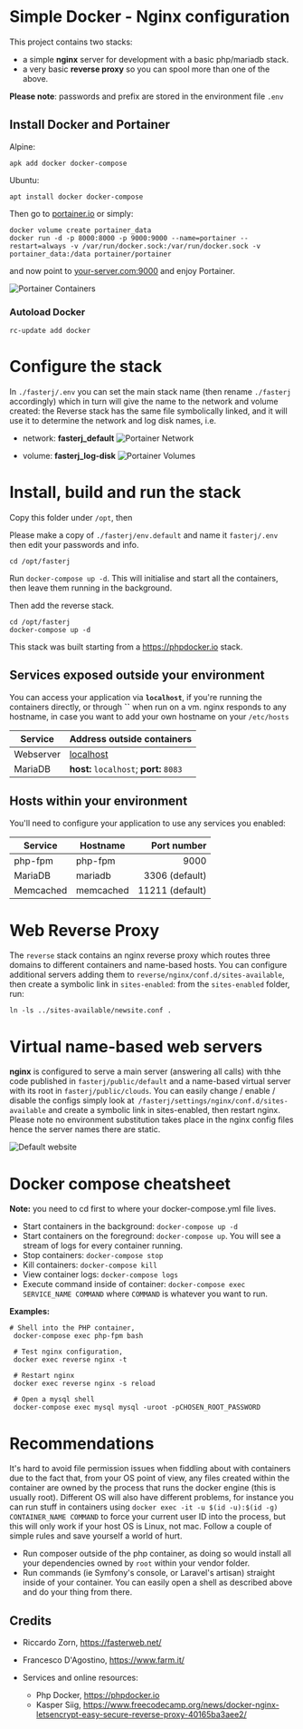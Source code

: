 Simple Docker - Nginx configuration
==================================

This project contains two stacks:

  * a simple **nginx** server for development with a basic php/mariadb stack.
  * a very basic **reverse proxy** so you can spool more than one of the above.

**Please note**: passwords and prefix are stored in the environment file `.env`

## Install Docker and Portainer ##

Alpine:

`apk add docker docker-compose`

Ubuntu:

`apt install docker docker-compose`

Then go to [portainer.io](https://www.portainer.io/installation/)
or simply:

```
docker volume create portainer_data
docker run -d -p 8000:8000 -p 9000:9000 --name=portainer --restart=always -v /var/run/docker.sock:/var/run/docker.sock -v portainer_data:/data portainer/portainer
```

and now point to [your-server.com:9000](http://localhost:9000) and enjoy Portainer.

![Portainer Containers][p-containers]

### Autoload Docker

`rc-update add docker`

# Configure the stack
In `./fasterj/.env` you can set the main stack name (then rename `./fasterj` accordingly) which in turn will
give the name to the network and volume created: the Reverse stack has the same file symbolically linked, and it will use
it to determine the network and log disk names, i.e.

* network: **fasterj_default**
![Portainer Network][p-networks]

* volume:  **fasterj_log-disk**
![Portainer Volumes][p-volumes]



# Install, build and run the stack #

Copy this folder under `/opt`, then

Please make a copy of `./fasterj/env.default` and name it `fasterj/.env` then edit your passwords and info.

`cd /opt/fasterj`

Run `docker-compose up -d`. This will initialise and start all the containers, then leave them running in the background.

Then add the reverse stack.

```
cd /opt/fasterj
docker-compose up -d
```

This stack was built starting from a https://phpdocker.io stack.

## Services exposed outside your environment ##

You can access your application via **`localhost`**, if you're running the containers directly, or through **``** when run on a vm. nginx responds to any hostname, in case you want to add your own hostname on your `/etc/hosts`

Service | Address outside containers
------- | --------------------
Webserver | [localhost](http://localhost)
MariaDB | **host:** `localhost`; **port:** `8083`

## Hosts within your environment ##

You'll need to configure your application to use any services you enabled:

Service|Hostname|Port number
------|---------|-----------:
php-fpm|php-fpm|9000
MariaDB|mariadb|3306 (default)
Memcached|memcached|11211 (default)

# Web Reverse Proxy #

The `reverse` stack contains an nginx reverse proxy which routes three domains to different containers and name-based hosts.  You can configure additional servers adding them to `reverse/nginx/conf.d/sites-available`, then create a symbolic link in `sites-enabled`: from the `sites-enabled` folder, run:

```
ln -ls ../sites-available/newsite.conf .
```

# Virtual name-based web servers #

**nginx** is configured to serve a main server (answering all calls) with thhe code published in `fasterj/public/default` and a name-based virtual server with its root in `fasterj/public/clouds`.
You can easily change / enable / disable the configs simply look at` /fasterj/settings/nginx/conf.d/sites-available` and create a symbolic link in sites-enabled, then restart nginx.
Please note no environment substitution takes place in the nginx config files hence the server names there are static.

![Default website][nginx-default-website]


# Docker compose cheatsheet #

**Note:** you need to cd first to where your docker-compose.yml file lives.

  * Start containers in the background: `docker-compose up -d`
  * Start containers on the foreground: `docker-compose up`. You will see a stream of logs for every container running.
  * Stop containers: `docker-compose stop`
  * Kill containers: `docker-compose kill`
  * View container logs: `docker-compose logs`
  * Execute command inside of container: `docker-compose exec SERVICE_NAME COMMAND` where `COMMAND` is whatever you want to run.

 **Examples:**

 ```
 # Shell into the PHP container,
  docker-compose exec php-fpm bash

  # Test nginx configuration,
  docker exec reverse nginx -t

  # Restart nginx
  docker exec reverse nginx -s reload

  # Open a mysql shell
  docker-compose exec mysql mysql -uroot -pCHOSEN_ROOT_PASSWORD
  ```


# Recommendations #

It's hard to avoid file permission issues when fiddling about with containers due to the fact that, from your OS point of view, any files created within the container are owned by the process that runs the docker engine (this is usually root). Different OS will also have different problems, for instance you can run stuff in containers using `docker exec -it -u $(id -u):$(id -g) CONTAINER_NAME COMMAND` to force your current user ID into the process, but this will only work if your host OS is Linux, not mac. Follow a couple of simple rules and save yourself a world of hurt.

  * Run composer outside of the php container, as doing so would install all your dependencies owned by `root` within your vendor folder.
  * Run commands (ie Symfony's console, or Laravel's artisan) straight inside of your container. You can easily open a shell as described above and do your thing from there.

## Credits ##

* Riccardo Zorn, https://fasterweb.net/
* Francesco D'Agostino, https://www.farm.it/
* Services and online resources:
  * Php Docker, https://phpdocker.io
  * Kasper Siig, https://www.freecodecamp.org/news/docker-nginx-letsencrypt-easy-secure-reverse-proxy-40165ba3aee2/


  [p-containers]: https://github.com/riczorn/docker-nginx/raw/master/resources/images/portainer.png "Portainer containers"
  [p-networks]:  https://github.com/riczorn/docker-nginx/raw/master/resources/images/portainer-networks.png "Portainer networks"
  [p-volumes]:    https://github.com/riczorn/docker-nginx/raw/master/resources/images/portainer-volumes.png "Portainer volumes"
  [nginx-default-website]: https://github.com/riczorn/docker-nginx/raw/master/resources/images/nginx-default-site.png "nginx default website"
